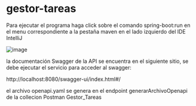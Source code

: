 # gestor-tareas

Para ejecutar el programa haga click sobre el comando spring-boot:run en el menu correspondiente a la pestaña maven en el lado izquierdo del IDE IntelliJ

![image](https://github.com/user-attachments/assets/3e106ccf-7429-4135-b5d9-089f5198904c)

la documentación Swagger de la API se encuentra en el siguiente sitio, se debe ejecutar el servicio para acceder al swagger:

http://localhost:8080/swagger-ui/index.html#/

el archivo openapi.yaml se genera en el endpoint generarArchivoOpenapi de la collecion Postman Gestor_Tareas
